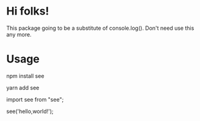 # Hi folks!


This package going to be a substitute of console.log(). Don't need use this any more. 


# Usage

npm install see

yarn add see


import see from "see";


see('hello,world!');
